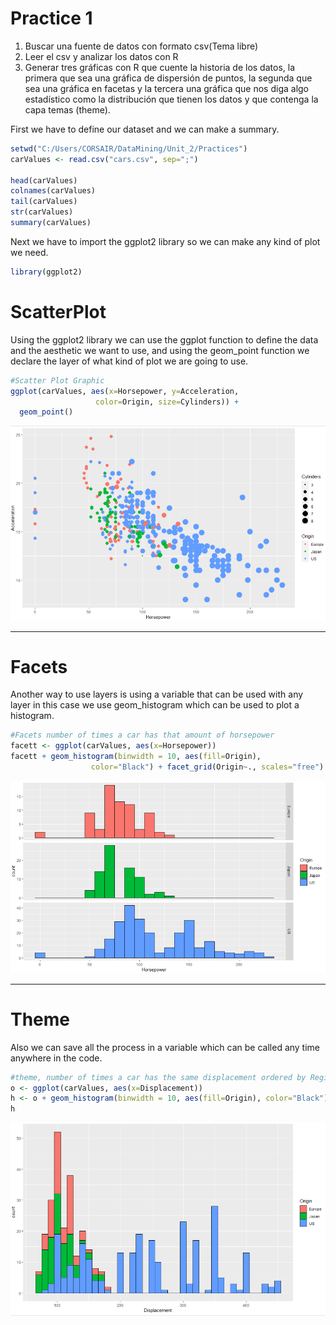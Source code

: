 # Practice 1

1. Buscar una fuente de datos con formato csv(Tema libre)
2. Leer el csv y analizar los datos con R 
3. Generar tres gráficas con R que cuente la historia de los datos, la primera que sea una gráfica de dispersión de puntos, la segunda que sea una gráfica en facetas y la tercera una gráfica que nos diga algo estadístico como la distribución que tienen los datos y que contenga la capa temas (theme). 

First we have to define our dataset and we can make a summary.
``` R
setwd("C:/Users/CORSAIR/DataMining/Unit_2/Practices")
carValues <- read.csv("cars.csv", sep=";")

head(carValues)
colnames(carValues)
tail(carValues)
str(carValues)
summary(carValues)
```

Next we have to import the ggplot2 library so we can make any kind of plot we need.
``` R
library(ggplot2)
```

# ScatterPlot

Using the ggplot2 library we can use the ggplot function to define the data and the aesthetic we want to use, and using the geom_point function we declare the layer of what kind of plot we are going to use. 
``` R
#Scatter Plot Graphic
ggplot(carValues, aes(x=Horsepower, y=Acceleration, 
                   color=Origin, size=Cylinders)) + 
  geom_point()
 ```

![Alt text](ScatterPlot.PNG?raw=true)

<hr></hr>

# Facets

Another way to use layers is using a variable that can be used with any layer in this case we use geom_histogram which can be used to plot a histogram.
 ``` R
#Facets number of times a car has that amount of horsepower
facett <- ggplot(carValues, aes(x=Horsepower))
facett + geom_histogram(binwidth = 10, aes(fill=Origin),
                   color="Black") + facet_grid(Origin~., scales="free")
```

![Alt text](Facets.PNG?raw=true)

<hr></hr>

# Theme

Also we can save all the process in a variable which can be called any time anywhere in the code.
``` R
#theme, number of times a car has the same displacement ordered by Region
o <- ggplot(carValues, aes(x=Displacement))
h <- o + geom_histogram(binwidth = 10, aes(fill=Origin), color="Black")
h
```

![Alt text](Theme.PNG?raw=true)